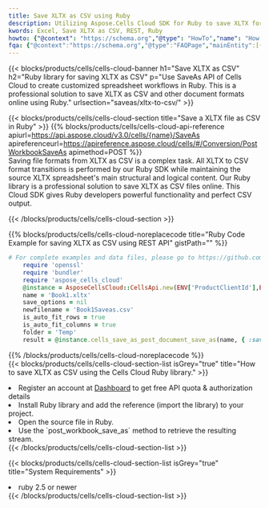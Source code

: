 ```yaml
---
title: Save XLTX as CSV using Ruby 
description: Utilizing Aspose.Cells Cloud SDK for Ruby to save XLTX format file as CSV format file. 
kwords: Excel, Save XLTX as CSV, REST, Ruby
howto: {"@context": "https://schema.org","@type": "HowTo","name": "How to save XLTX as CSV using the Cells Cloud Ruby library.","description": "How to save XLTX as CSV using the Cells Cloud Ruby library.","image": {"@type": "ImageObject"},"url": "/ruby/saveas/xltx-to-csv/","step": [{ "@type": "HowToStep","name": "How to save XLTX as CSV using the Cells Cloud Ruby library. step 1", "image": {"@type": "ImageObject",},"url": "/ruby/saveas/xltx-to-csv/","text": "Register an account at <a href='https://dashboard.aspose.cloud/'>Dashboard</a> to get free API quota & authorization details",},{ "@type": "HowToStep","name": "How to save XLTX as CSV using the Cells Cloud Ruby library. step 1", "image": {"@type": "ImageObject",},"url": "/ruby/saveas/xltx-to-csv/","text": "Install Ruby library and add the reference (import the library) to your project.",},{ "@type": "HowToStep","name": "How to save XLTX as CSV using the Cells Cloud Ruby library. step 1", "image": {"@type": "ImageObject",},"url": "/ruby/saveas/xltx-to-csv/","text": "Open the source file in Ruby.",},{ "@type": "HowToStep","name": "How to save XLTX as CSV using the Cells Cloud Ruby library. step 1", "image": {"@type": "ImageObject",},"url": "/ruby/saveas/xltx-to-csv/","text": "Use the `post_workbook_save_as` method to retrieve the resulting stream.",}, ],"supply": {"@type": "HowToSupply","name": "document"},"tool": [{"@type": "HowToTool","name": "RubyMine, Visual Studio Code, Aptana Studio, NetBeans"},{"@type": "HowToTool","name": "Aspose Cells"}],"totalTime": "PT6M"}
fqa: {"@context":"https://schema.org","@type":"FAQPage","mainEntity":[{"@type":"Question","name":"Why save file as other formats file in C# using REST API?","acceptedAnswer":{"@type":"Answer","text":"Documents are encoded in many ways, and some files may be incompatible with the software you use. To open and read such files, just save them as appropriate file formats.<br/><ol><li>Install .NET SDK and add the reference (import the library) to your project.</li><li>Open the source file in C# using REST API.</li><li>Call the PostWorkbookSaveAsRequest() method, passing an output filename with required extension.</li><li>Get the result of save as a separate file.</li></ol>"}},{"@type":"Question","name":"What file formats can I save as with your C# library?","acceptedAnswer":{"@type":"Answer","text":"We support a variety of file formats for conversion using .NET library, including XLSX, Excel, xls , PDF, CSV, HTML, Markdown, XML, PNG, JPG, TIFF, Json, TXT and many more."}},{"@type":"Question","name":"What is the maximum allowed file size for conversion using this .NET library?","acceptedAnswer":{"@type":"Answer","text":"There are no file size limits for format conversions using .NET library."}}]}
---
```



{{< blocks/products/cells/cells-cloud-banner h1="Save XLTX as CSV" h2="Ruby library for saving XLTX as CSV" p="Use SaveAs API of Cells Cloud to create customized spreadsheet workflows in Ruby. This is a professional solution to save XLTX as CSV and other document formats online using Ruby." urlsection="saveas/xltx-to-csv/" >}}

{{< blocks/products/cells/cells-cloud-section  title="Save a XLTX file as CSV in Ruby" >}}
{{% blocks/products/cells/cells-cloud-api-reference  apiurl=https://api.aspose.cloud/v3.0/cells/{name}/SaveAs  apireferenceurl=https://apireference.aspose.cloud/cells/#/Conversion/PostWorkbookSaveAs  apimethod=POST %}}
<br/>
Saving file formats from XLTX as CSV is a complex task. All XLTX to CSV format transitions is performed by our Ruby SDK while maintaining the source XLTX spreadsheet's main structural and logical content. Our Ruby library is a professional solution to save XLTX as CSV files online. This Cloud SDK gives Ruby developers powerful functionality and perfect CSV output.

{{< /blocks/products/cells/cells-cloud-section >}}

{{% blocks/products/cells/cells-cloud-noreplacecode title="Ruby Code Example for saving XLTX as CSV using REST API" gistPath="" %}}
  
```ruby
# For complete examples and data files, please go to https://github.com/aspose-cells-cloud/aspose-cells-cloud-ruby/
    require 'openssl'
    require 'bundler'
    require 'aspose_cells_cloud'
    @instance = AsposeCellsCloud::CellsApi.new(ENV['ProductClientId'],ENV['ProductClientSecret'])
    name = 'Book1.xltx'
    save_options = nil
    newfilename = 'Book1Saveas.csv'
    is_auto_fit_rows = true
    is_auto_fit_columns = true
    folder = 'Temp'
    result = @instance.cells_save_as_post_document_save_as(name, { :save_options=>save_options, :newfilename=>(folder+"/"+newfilename), :is_auto_fit_rows=>is_auto_fit_rows, :is_auto_fit_columns=>is_auto_fit_columns, :folder=>folder})
```
  
{{% /blocks/products/cells/cells-cloud-noreplacecode  %}}
<br/>
{{< blocks/products/cells/cells-cloud-section-list isGrey="true"  title="How to save XLTX as CSV using the Cells Cloud Ruby library." >}}
<li>Register an account at <a href="https://dashboard.aspose.cloud/">Dashboard</a> to get free API quota & authorization details</li>
<li>Install Ruby library and add the reference (import the library) to your project.</li>
<li>Open the source file in Ruby.</li>
<li>Use the `post_workbook_save_as` method to retrieve the resulting stream.</li>
{{< /blocks/products/cells/cells-cloud-section-list >}}

{{< blocks/products/cells/cells-cloud-section-list isGrey="true"  title="System Requirements" >}}
<li>ruby 2.5 or newer</li>
{{< /blocks/products/cells/cells-cloud-section-list >}}
